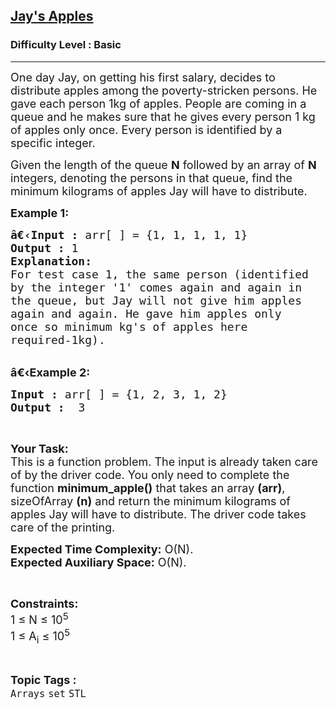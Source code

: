 <h2><a href="https://practice.geeksforgeeks.org/problems/jays-apples2724/1?page=1&category[]=STL&category[]=Map&sortBy=difficulty">Jay's Apples</a></h2><h3>Difficulty Level : Basic</h3><hr><div class="problems_problem_content__Xm_eO"><p><span style="font-size:18px">One day Jay, on getting his first salary, decides to distribute apples among the poverty-stricken persons. He gave each person 1kg of apples. People are coming in a queue&nbsp;and he makes sure that he gives every person 1 kg of apples only once. Every person is identified by a specific integer.</span></p>

<p><span style="font-size:18px">Given the length of the queue <strong>N</strong> followed by an array of <strong>N</strong> integers, denoting the persons in that queue, find the minimum kilograms of apples Jay will have to distribute.</span></p>

<p><span style="font-size:18px"><strong>Example 1:</strong></span></p>

<pre><span style="font-size:18px"><strong>â€‹Input :</strong> arr[ ] = {1, 1, 1, 1, 1}
<strong>Output :</strong> 1
<strong>Explanation:</strong>
For test case 1, the same person (identified 
by the integer '1' comes again and again in 
the queue, but Jay will not give him apples 
again and again. He gave him apples only 
once so minimum kg's of apples here 
required-1kg).
</span></pre>

<p><br>
<span style="font-size:18px"><strong>â€‹Example 2:</strong></span></p>

<pre><span style="font-size:18px"><strong>Input :</strong> arr[ ] = {1, 2, 3, 1, 2} <strong>
Output :</strong>  3 </span></pre>

<p>&nbsp;</p>

<p><span style="font-size:18px"><strong>Your Task:</strong><br>
This is a function problem. The input is already taken care of by the driver code. You only need to complete the function <strong>minimum_apple()</strong> that takes an array <strong>(arr)</strong>, sizeOfArray <strong>(n)</strong>&nbsp;and return the minimum kilograms of apples Jay will have to distribute. The driver code takes care of the printing.</span></p>

<p><span style="font-size:18px"><strong>Expected Time Complexity:</strong>&nbsp;O(N).<br>
<strong>Expected Auxiliary Space:</strong>&nbsp;O(N).</span></p>

<p>&nbsp;</p>

<p><span style="font-size:18px"><strong>Constraints:</strong><br>
1&nbsp;≤&nbsp;N&nbsp;≤&nbsp;10<sup>5</sup><br>
1&nbsp;≤&nbsp;A<sub>i</sub>&nbsp;≤&nbsp;10<sup>5</sup></span></p>
</div><br><p><span style=font-size:18px><strong>Topic Tags : </strong><br><code>Arrays</code>&nbsp;<code>set</code>&nbsp;<code>STL</code>&nbsp;
